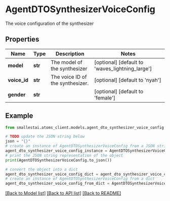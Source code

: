 # AgentDTOSynthesizerVoiceConfig

The voice configuration of the synthesizer

## Properties

Name | Type | Description | Notes
------------ | ------------- | ------------- | -------------
**model** | **str** | The model of the synthesizer | [optional] [default to 'waves_lightning_large']
**voice_id** | **str** | The voice ID of the synthesizer. | [optional] [default to 'nyah']
**gender** | **str** |  | [optional] [default to 'female']

## Example

```python
from smallestai.atoms_client.models.agent_dto_synthesizer_voice_config import AgentDTOSynthesizerVoiceConfig

# TODO update the JSON string below
json = "{}"
# create an instance of AgentDTOSynthesizerVoiceConfig from a JSON string
agent_dto_synthesizer_voice_config_instance = AgentDTOSynthesizerVoiceConfig.from_json(json)
# print the JSON string representation of the object
print(AgentDTOSynthesizerVoiceConfig.to_json())

# convert the object into a dict
agent_dto_synthesizer_voice_config_dict = agent_dto_synthesizer_voice_config_instance.to_dict()
# create an instance of AgentDTOSynthesizerVoiceConfig from a dict
agent_dto_synthesizer_voice_config_from_dict = AgentDTOSynthesizerVoiceConfig.from_dict(agent_dto_synthesizer_voice_config_dict)
```
[[Back to Model list]](../README.md#documentation-for-models) [[Back to API list]](../README.md#documentation-for-api-endpoints) [[Back to README]](../README.md)


